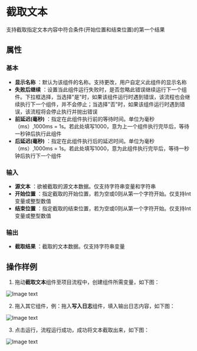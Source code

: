 # 截取文本

支持截取指定文本内容中符合条件(开始位置和结束位置)的第一个结果

## 属性

### 基本

- **显示名称** ：默认为该组件的名称。支持更改，用户自定义此组件的显示名称
- **失败后继续** ：设置当此组件运行失败时，是否忽略此错误继续运行下一个组件。下拉框选择，当选择"是"时，如果该组件运行时遇到错误，该流程也会继续执行下一个组件，并不会停止；当选择"否"时，如果该组件运行时遇到错误，该流程将会停止执行并抛出错误
- **前延迟(毫秒)** ：指定在此组件执行前的等待时间。单位为毫秒（ms）,1000ms = 1s。若此处填写1000，意为上一个组件执行完毕后，等待一秒钟后执行此组件
- **后延迟(毫秒)** ：指定在此组件执行后的延迟时间。单位为毫秒（ms）,1000ms = 1s。若此处填写1000，意为此组件执行完毕后，等待一秒钟后执行下一个组件

### 输入

- **源文本** ：欲被截取的源文本数据。仅支持字符串变量和字符串
- **开始位置** ：指定截取的开始位置，若为空或0则从第一个字符开始。仅支持Int变量或整型数值
- **结束位置** ：指定截取的结束位置，若为空或0则从第一个字符开始。仅支持Int变量或整型数值

### 输出

- **截取结果** ：截取的文本数据。仅支持字符串变量

## 操作样例

1. 拖动**截取文本**组件至项目流程中，创建组件所需变量，如下图：

![Image text](https://docimages.blob.core.chinacloudapi.cn/images/Activities/GetSubstringActivity2021010501.png)

2. 拖入其它组件，例：拖入**写入日志**组件，填入输出日志内容，如下图：

![Image text](https://docimages.blob.core.chinacloudapi.cn/images/Activities/GetSubstringActivity2021010502.png)

3. 点击运行，流程运行成功，成功将文本截取出来，如下图：

![Image text](https://docimages.blob.core.chinacloudapi.cn/images/Activities/GetSubstringActivity2021010503.png)